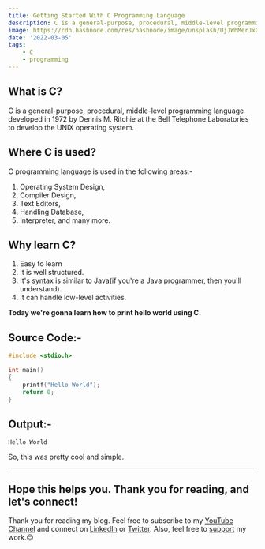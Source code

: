 ```yaml
---
title: Getting Started With C Programming Language
description: C is a general-purpose, procedural, middle-level programming language developed in 1972 by Dennis M. Ritchie...
image: https://cdn.hashnode.com/res/hashnode/image/unsplash/UjJWhMerJx0/upload/v1646496930990/4Ct3AxfXM.jpeg
date: '2022-03-05'
tags: 
    - C
    - programming
---
```


## What is C?
C is a general-purpose, procedural, middle-level programming language developed in 1972 by Dennis M. Ritchie at the Bell Telephone Laboratories to develop the UNIX operating system.

## Where C is used?
C programming language is used in the following areas:-
1. Operating System Design,
2. Compiler Design,
3. Text Editors,
4. Handling Database,
6. Interpreter, and many more.

## Why learn C?
1. Easy to learn
2. It is well structured.
3. It's syntax is similar to Java(if you're a Java programmer, then you'll understand).
4. It can handle low-level activities.

**Today we're gonna learn how to print hello world using C.**

## Source Code:-

```c
#include <stdio.h>

int main()
{
    printf("Hello World");
    return 0;
}
```
## Output:-
```
Hello World
```
So, this was pretty cool and simple.

---

## Hope this helps you. Thank you for reading, and let's connect!
Thank you for reading my blog. Feel free to subscribe to my [YouTube Channel](https://www.youtube.com/channel/UCsuzc8lqAbgUYo4yzpjtfSw) and connect on [LinkedIn](https://www.linkedin.com/in/susmita-dey-15a15a210/) or [Twitter](https://twitter.com/its_SusmitaDey).
Also, feel free to [support](https://www.buymeacoffee.com/susmitadey) my work.😊
